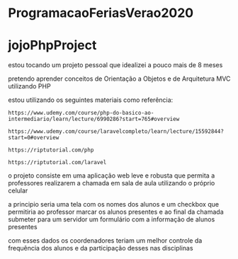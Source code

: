 # ProgramacaoFeriasVerao2020

#   jojoPhpProject

estou tocando um projeto pessoal que idealizei a pouco mais de 8 meses

pretendo aprender conceitos de Orientação a Objetos e de Arquitetura MVC utilizando PHP

estou utilizando os seguintes materiais como referência:

    https://www.udemy.com/course/php-do-basico-ao-intermediario/learn/lecture/6990286?start=765#overview

    https://www.udemy.com/course/laravelcompleto/learn/lecture/15592844?start=0#overview

    https://riptutorial.com/php

    https://riptutorial.com/laravel

o projeto consiste em uma aplicação web leve e robusta que permita a professores realizarem a chamada em sala de aula utilizando o próprio celular

a principio seria uma tela com os nomes dos alunos e um checkbox que permitiria ao professor marcar os alunos presentes e ao final da chamada submeter para um servidor um formulário com a informação de alunos presentes

com esses dados os coordenadores teriam um melhor controle da frequência dos alunos e da participação desses nas disciplinas